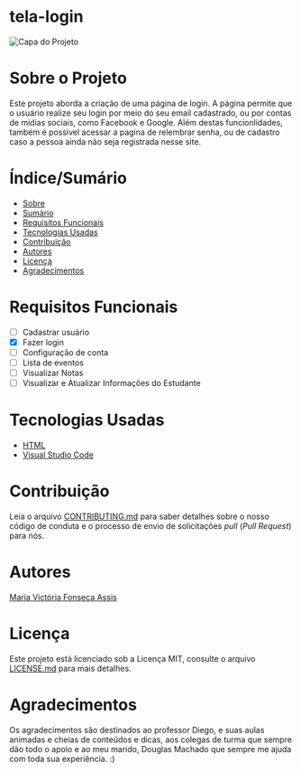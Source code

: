 # tela-login

![Capa do Projeto](https://www.oficinadanet.com.br/imagens/post/34830/registration-3938434-1920_x_1400x788.jpg)

# Sobre o Projeto

Este projeto aborda a criação de uma página de login. A página permite que o usuário realize seu login por meio do seu email cadastrado, ou por contas de midias sociais, como Facebook e Google. Além destas funcionlidades, também é possivel acessar a pagina de relembrar senha, ou de cadastro caso a pessoa ainda não seja registrada nesse site.

# Índice/Sumário

* [Sobre](#sobre-o-projeto)
* [Sumário](#índice/sumário)
* [Requisitos Funcionais](#requisitos-funcionais)
* [Tecnologias Usadas](#tecnologias-usadas)
* [Contribuição](#contribuição)
* [Autores](#autores)
* [Licença](#licença)
* [Agradecimentos](#agradecimentos)


# Requisitos Funcionais 

- [ ] Cadastrar usuário
- [x] Fazer login
- [ ] Configuração de conta
- [ ] Lista de eventos
- [ ] Visualizar Notas
- [ ] Visualizar e Atualizar Informações do Estudante

# Tecnologias Usadas

- [HTML](https://www.html.dev/)
- [Visual Studio Code](https://code.visualstudio.com/)

# Contribuição

Leia o arquivo [CONTRIBUTING.md](CONTRIBUTING.md) para saber detalhes sobre o nosso código de conduta e o processo de envio de solicitações *pull* (*Pull Request*) para nós.

# Autores

[Maria Victória Fonseca Assis](https://github.com/victoriafassis)

# Licença

Este projeto está licenciado sob a Licença MIT,  consulte o arquivo [LICENSE.md](LICENSE.md) para mais detalhes.

# Agradecimentos

Os agradecimentos são destinados ao professor Diego, e suas aulas animadas e cheias de conteúdos e dicas, aos colegas de turma que sempre dão todo o apoio e ao meu marido, Douglas Machado que sempre me ajuda com toda sua experiência. :)

